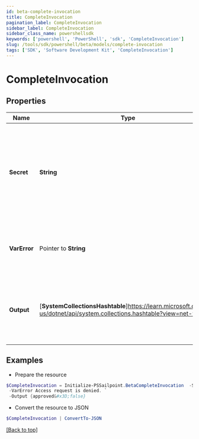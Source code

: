 ```yaml
---
id: beta-complete-invocation
title: CompleteInvocation
pagination_label: CompleteInvocation
sidebar_label: CompleteInvocation
sidebar_class_name: powershellsdk
keywords: ['powershell', 'PowerShell', 'sdk', 'CompleteInvocation'] 
slug: /tools/sdk/powershell/beta/models/complete-invocation
tags: ['SDK', 'Software Development Kit', 'CompleteInvocation']
---
```



# CompleteInvocation

## Properties

Name | Type | Description | Notes
------------ | ------------- | ------------- | -------------
**Secret** |  **String** | Unique invocation secret that was generated when the invocation was created. Required to authenticate to the endpoint. | [required]
**VarError** |  Pointer to **String** | The error message to indicate a failed invocation or error if any. | [optional] 
**Output** |  [**SystemCollectionsHashtable**]https://learn.microsoft.com/en-us/dotnet/api/system.collections.hashtable?view=net-9.0 | Trigger output to complete the invocation. Its schema is defined in the trigger definition. | [required]

## Examples

- Prepare the resource
```powershell
$CompleteInvocation = Initialize-PSSailpoint.BetaCompleteInvocation  -Secret 0f11f2a4-7c94-4bf3-a2bd-742580fe3bde `
 -VarError Access request is denied. `
 -Output {approved&#x3D;false}
```

- Convert the resource to JSON
```powershell
$CompleteInvocation | ConvertTo-JSON
```


[[Back to top]](#) 

